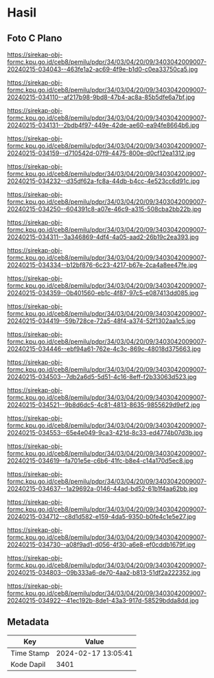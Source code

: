 # Hasil

## Foto C Plano

https://sirekap-obj-formc.kpu.go.id/ceb8/pemilu/pdpr/34/03/04/20/09/3403042009007-20240215-034043--463fe1a2-ac69-4f9e-b1d0-c0ea33750ca5.jpg

https://sirekap-obj-formc.kpu.go.id/ceb8/pemilu/pdpr/34/03/04/20/09/3403042009007-20240215-034110--af217b98-9bd8-47b4-ac8a-85b5dfe6a7bf.jpg

https://sirekap-obj-formc.kpu.go.id/ceb8/pemilu/pdpr/34/03/04/20/09/3403042009007-20240215-034131--2bdb4f97-449e-42de-ae60-ea94fe8664b6.jpg

https://sirekap-obj-formc.kpu.go.id/ceb8/pemilu/pdpr/34/03/04/20/09/3403042009007-20240215-034159--d710542d-07f9-4475-800e-d0cf12ea1312.jpg

https://sirekap-obj-formc.kpu.go.id/ceb8/pemilu/pdpr/34/03/04/20/09/3403042009007-20240215-034232--d35df62a-fc8a-44db-b4cc-4e523cc6d91c.jpg

https://sirekap-obj-formc.kpu.go.id/ceb8/pemilu/pdpr/34/03/04/20/09/3403042009007-20240215-034250--604391c8-a07e-46c9-a315-508cba2bb22b.jpg

https://sirekap-obj-formc.kpu.go.id/ceb8/pemilu/pdpr/34/03/04/20/09/3403042009007-20240215-034311--3a346869-4df4-4a05-aad2-26b19c2ea393.jpg

https://sirekap-obj-formc.kpu.go.id/ceb8/pemilu/pdpr/34/03/04/20/09/3403042009007-20240215-034334--b12bf876-6c23-4217-b67e-2ca4a8ee47fe.jpg

https://sirekap-obj-formc.kpu.go.id/ceb8/pemilu/pdpr/34/03/04/20/09/3403042009007-20240215-034359--0b401560-eb1c-4f87-97c5-e087413dd085.jpg

https://sirekap-obj-formc.kpu.go.id/ceb8/pemilu/pdpr/34/03/04/20/09/3403042009007-20240215-034419--59b728ce-72a5-48f4-a374-52f1302aa1c5.jpg

https://sirekap-obj-formc.kpu.go.id/ceb8/pemilu/pdpr/34/03/04/20/09/3403042009007-20240215-034446--ebf94a61-762e-4c3c-869c-48018d375663.jpg

https://sirekap-obj-formc.kpu.go.id/ceb8/pemilu/pdpr/34/03/04/20/09/3403042009007-20240215-034503--7db2a6d5-5d51-4c16-8eff-f2b33063d523.jpg

https://sirekap-obj-formc.kpu.go.id/ceb8/pemilu/pdpr/34/03/04/20/09/3403042009007-20240215-034521--9b8d6dc5-4c81-4813-8635-9855629d9ef2.jpg

https://sirekap-obj-formc.kpu.go.id/ceb8/pemilu/pdpr/34/03/04/20/09/3403042009007-20240215-034553--65e4e049-9ca3-421d-8c33-ed4774b07d3b.jpg

https://sirekap-obj-formc.kpu.go.id/ceb8/pemilu/pdpr/34/03/04/20/09/3403042009007-20240215-034619--fa701e5e-c6b6-41fc-b8e4-c14a170d5ec8.jpg

https://sirekap-obj-formc.kpu.go.id/ceb8/pemilu/pdpr/34/03/04/20/09/3403042009007-20240215-034637--1a29692a-0146-44ad-bd52-61b1f4aa62bb.jpg

https://sirekap-obj-formc.kpu.go.id/ceb8/pemilu/pdpr/34/03/04/20/09/3403042009007-20240215-034712--c8d1d582-e159-4da5-9350-b0fe4c1e5e27.jpg

https://sirekap-obj-formc.kpu.go.id/ceb8/pemilu/pdpr/34/03/04/20/09/3403042009007-20240215-034730--a08f9ad1-d056-4f30-a6e8-ef0cddb1679f.jpg

https://sirekap-obj-formc.kpu.go.id/ceb8/pemilu/pdpr/34/03/04/20/09/3403042009007-20240215-034803--09b333a6-de70-4aa2-b813-51df2a222352.jpg

https://sirekap-obj-formc.kpu.go.id/ceb8/pemilu/pdpr/34/03/04/20/09/3403042009007-20240215-034922--41ec192b-8de1-43a3-917d-58529bdda8dd.jpg


## Metadata

| Key        | Value               |
| ---------- | ------------------- |
| Time Stamp | 2024-02-17 13:05:41 |
| Kode Dapil | 3401                |




